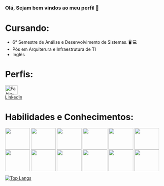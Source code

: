 ### Olá, Sejam bem vindos ao meu perfil 👋


# Cursando:

* 6° Semestre de Análise e Desenvolvimento de Sistemas. 🖥️ 💻<br />
* Pós em Arquiterura e Infraestrutura de TI <br />
* Inglês

# Perfis:
<a href="https://www.linkedin.com/in/fabiopintoapt/" target="_blank">
<img align="center" alt="Fabio-Linkedin" height="30" width="40" src="https://cdn.jsdelivr.net/gh/devicons/devicon/icons/linkedin/linkedin-original.svg"><br />
Linkedin
</a> <br />

# Habilidades e Conhecimentos:
<img align="center" alt="" height="70" width="80" src="https://cdn.jsdelivr.net/gh/devicons/devicon/icons/linux/linux-original.svg"></img>
<img align="center" alt="" height="70" width="80" src="https://cdn.jsdelivr.net/gh/devicons/devicon/icons/git/git-original-wordmark.svg"></img>
<img align="center" alt="" height="70" width="80" src="https://cdn.jsdelivr.net/gh/devicons/devicon/icons/bootstrap/bootstrap-plain-wordmark.svg"></img>
<img align="center" alt="" height="70" width="80" src="https://cdn.jsdelivr.net/gh/devicons/devicon/icons/php/php-original.svg"></img>
<img align="center" alt="" height="70" width="80" src="https://cdn.jsdelivr.net/gh/devicons/devicon/icons/laravel/laravel-plain-wordmark.svg"></img>
<img align="center" alt="" height="70" width="80" src="https://cdn.jsdelivr.net/gh/devicons/devicon/icons/python/python-original-wordmark.svg"></img>
<img align="center" alt="" height="70" width="80" src="https://cdn.jsdelivr.net/gh/devicons/devicon/icons/javascript/javascript-original.svg"></img>
<img align="center" alt="" height="70" width="80" src="https://cdn.jsdelivr.net/gh/devicons/devicon/icons/react/react-original-wordmark.svg"></img>
<img align="center" alt="" height="70" width="80" src="https://cdn.jsdelivr.net/gh/devicons/devicon/icons/nodejs/nodejs-original-wordmark.svg"></img>
<img align="center" alt="" height="70" width="80" src="https://cdn.jsdelivr.net/gh/devicons/devicon/icons/docker/docker-original-wordmark.svg"></img>
<img align="center" alt="" height="70" width="80" src="https://cdn.jsdelivr.net/gh/devicons/devicon/icons/mysql/mysql-original-wordmark.svg"></img>
<img align="center" alt="" height="70" width="80" src="https://cdn.jsdelivr.net/gh/devicons/devicon/icons/amazonwebservices/amazonwebservices-original-wordmark.svg"></img>


[![Top Langs](https://github-readme-stats.vercel.app/api/top-langs/?username=anuraghazra)](https://github.com/fab1opinto/github-readme-stats)





<!--
**fab1opinto/fab1opinto** is a ✨ _special_ ✨ repository because its `README.md` (this file) appears on your GitHub profile.

Here are some ideas to get you started:

- 🔭 I’m currently working on ...
- 🌱 I’m currently learning ...
- 👯 I’m looking to collaborate on ...
- 🤔 I’m looking for help with ...
- 💬 Ask me about ...
- 📫 How to reach me: ...
- 😄 Pronouns: ...
- ⚡ Fun fact: ...
-->
